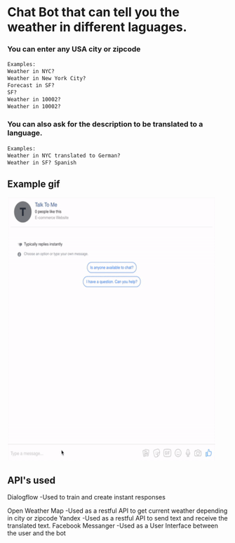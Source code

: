 # Chat Bot that can tell you the weather in different laguages. 

### You can enter any USA city or zipcode
    Examples:
    Weather in NYC?
    Weather in New York City?
    Forecast in SF?
    SF?
    Weather in 10002?
    Weather in 10002?
### You can also ask for the description to be translated to a language.
    Examples:
    Weather in NYC translated to German?
    Weather in SF? Spanish

## Example gif
<img src="https://github.com/Armando024/chat_bot/blob/master/media/chatBot.gif" width="475" height="600" />

## API's used
 Dialogflow
    -Used to train and create instant responses

 Open Weather Map
    -Used as a restful API to get current weather depending in city or zipcode
 Yandex
    -Used as a restful API to send text and receive the translated text. 
 Facebook Messanger
    -Used as a User Interface between the user and the bot


